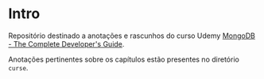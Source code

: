 # Intro
Repositório destinado a anotações e rascunhos do curso Udemy [MongoDB - The Complete Developer's Guide](https://www.udemy.com/course/mongodb-the-complete-developers-guide/).

Anotações pertinentes sobre os capítulos estão presentes no diretório `curse`.